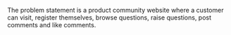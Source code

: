 The problem statement is a product community website where a customer can visit, register themselves, 
browse questions, raise questions, post comments and like comments.
